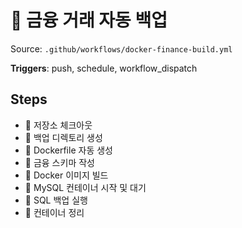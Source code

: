 # 🔐 금융 거래 자동 백업

Source: `.github/workflows/docker-finance-build.yml`

**Triggers**: push, schedule, workflow_dispatch

## Steps
- 📂 저장소 체크아웃
- 📁 백업 디렉토리 생성
- 📜 Dockerfile 자동 생성
- 📝 금융 스키마 작성
- 🐋 Docker 이미지 빌드
- 🚀 MySQL 컨테이너 시작 및 대기
- 💾 SQL 백업 실행
- 🧹 컨테이너 정리
